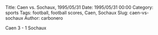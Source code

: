 Title: Caen vs. Sochaux, 1995/05/31
Date: 1995/05/31 00:00
Category: sports
Tags: football, football scores, Caen, Sochaux
Slug: caen-vs-sochaux
Author: carbonero


Caen 3 - 1 Sochaux

